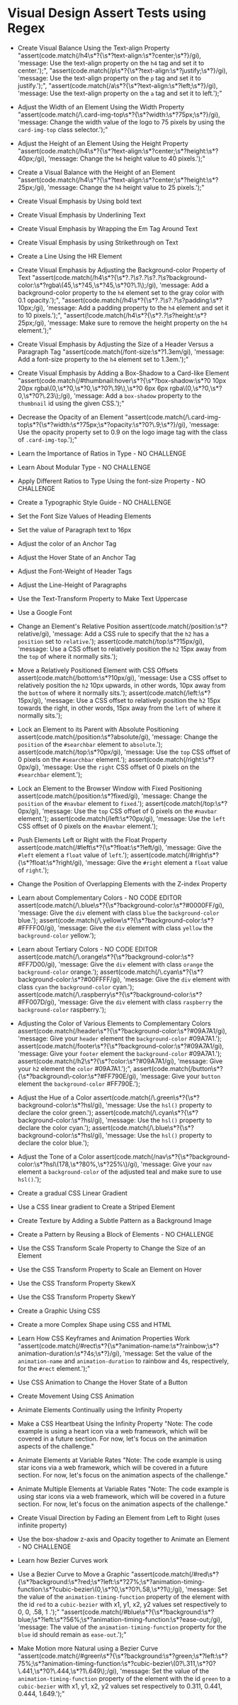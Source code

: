 # Visual Design Assert Tests using Regex

- Create Visual Balance Using the Text-align Property
  "assert(code.match(/h4\\s*?{\\s*?text-align:\\s*?center;\\s*?}/gi), 'message: Use the text-align property on the <code>h4</code> tag and set it to center.');",
  "assert(code.match(/p\\s*?{\\s*?text-align:\\s*?justify;\\s*?}/gi), 'message: Use the text-align property on the <code>p</code> tag and set it to justify.');",
  "assert(code.match(/a\\s*?{\\s*?text-align:\\s*?left;\\s*?}/gi), 'message: Use the text-align property on the <code>a</code> tag and set it to left.');"
- Adjust the Width of an Element Using the Width Property
  "assert(code.match(/\\.card-img-top\\s*?{\\s*?width:\\s*?75px;\\s*?}/gi), 'message: Change the width value of the logo to 75 pixels by using the <code>card-img-top</code> class selector.');"
- Adjust the Height of an Element Using the Height Property
  "assert(code.match(/h4\\s*?{\\s*?text-align:\\s*?center;\\s*?height:\\s*?40px;/gi), 'message: Change the <code>h4</code> height value to 40 pixels.');"
- Create a Visual Balance with the Height of an Element
  "assert(code.match(/h4\\s*?{\\s*?text-align:\\s*?center;\\s*?height:\\s*?25px;/gi), 'message: Change the <code>h4</code> height value to 25 pixels.');"
- Create Visual Emphasis by Using bold text
  
- Create Visual Emphasis by Underlining Text
- Create Visual Emphasis by Wrapping the Em Tag Around Text
- Create Visual Emphasis by using Strikethrough on Text
- Create a Line Using the HR Element
- Create Visual Emphasis by Adjusting the Background-color Property of Text
  "assert(code.match(/h4\\s*?{\\s*?.*?\\s*?.*?\\s*?.*?\\s*?background-color:\\s*?rgba\\(45,\\s*?45,\\s*?45,\\s*?0?\\.1\\);/gi), 'message: Add a background-color property to the <code>h4</code> element set to the gray color with 0.1 opacity.');",
  "assert(code.match(/h4\\s*?{\\s*?.*?\\s*?.*?\\s*?padding:\\s*?10px;/gi), 'message: Add a padding property to the <code>h4</code> element and set it to 10 pixels.');",
  "assert(!code.match(/h4\\s*?{\\s*?.*?\\s*?height:\\s*?25px;/gi), 'message: Make sure to remove the height property on the <code>h4</code> element.');"
- Create Visual Emphasis by Adjusting the Size of a Header Versus a Paragraph Tag
  "assert(code.match(/font-size:\\s*?1.3em/gi), 'message: Add a font-size property to the <code>h4</code> element set to 1.3em.');"
- Create Visual Emphasis by Adding a Box-Shadow to a Card-like Element
  "assert(code.match(/#thumbnail:hover\\s*?{\\s*?box-shadow:\\s*?0 10px 20px rgba\\(0,\\s*?0,\\s*?0,\\s*?0?\\.19\\),\\s*?0 6px 6px rgba\\(0,\\s*?0,\\s*?0,\\s*?0?\\.23\\);/gi), 'message: Add a <code>box-shadow</code> property to the <code>thumbnail</code> id using the given CSS.');"
- Decrease the Opacity of an Element
  "assert(code.match(/\\.card-img-top\\s*?{\\s*?width:\\s*?75px;\\s*?opacity:\\s*?0?\\.9;\\s*?}/gi), 'message: Use the opacity property set to 0.9 on the logo image tag with the class of <code>.card-img-top</code>.');"

- Learn the Importance of Ratios in Type - NO CHALLENGE
- Learn About Modular Type - NO CHALLENGE
- Apply Different Ratios to Type Using the font-size Property - NO CHALLENGE
- Create a Typographic Style Guide - NO CHALLENGE
- Set the Font Size Values of Heading Elements
- Set the value of Paragraph text to 16px
- Adjust the color of an Anchor Tag
- Adjust the Hover State of an Anchor Tag
- Adjust the Font-Weight of Header Tags
- Adjust the Line-Height of Paragraphs
- Use the Text-Transform Property to Make Text Uppercase
- Use a Google Font


- Change an Element's Relative Position
  assert(code.match(/position:\\s*?relative/gi), 'message: Add a CSS rule to specify that the <code>h2</code> has a <code>position</code> set to <code>relative</code>.');
  assert(code.match(/top:\\s*?15px/gi), 'message: Use a CSS offset to relatively position the <code>h2</code> 15px away from the <code>top</code> of where it normally sits.');
- Move a Relatively Positioned Element with CSS Offsets
  assert(code.match(/bottom:\\s*?10px/gi), 'message: Use a CSS offset to relatively position the <code>h2</code> 10px upwards, in other words, 10px away from the <code>bottom</code> of where it normally sits.');
  assert(code.match(/left:\\s*?15px/gi), 'message: Use a CSS offset to relatively position the <code>h2</code> 15px towards the right, in other words, 15px away from the <code>left</code> of where it normally sits.');
- Lock an Element to its Parent with Absolute Positioning
  assert(code.match(/position:\\s*?absolute/gi), 'message: Change the <code>position</code> of the <code>#searchbar</code> element to <code>absolute</code>.');
  assert(code.match(/top:\\s*?0px/gi), 'message: Use the <code>top</code> CSS offset of 0 pixels on the <code>#searchbar</code> element.');
  assert(code.match(/right:\\s*?0px/gi), 'message: Use the <code>right</code> CSS offset of 0 pixels on the <code>#searchbar</code> element.');
- Lock an Element to the Browser Window with Fixed Positioning
  assert(code.match(/position:\\s*?fixed/gi), 'message: Change the <code>position</code> of the <code>#navbar</code> element to <code>fixed</code>.');
  assert(code.match(/top:\\s*?0px/gi), 'message: Use the <code>top</code> CSS offset of 0 pixels on the <code>#navbar</code> element.');
  assert(code.match(/left:\\s*?0px/gi), 'message: Use the <code>left</code> CSS offset of 0 pixels on the <code>#navbar</code> element.');
- Push Elements Left or Right with the Float Property
  assert(code.match(/#left\\s*?{\\s*?float:\\s*?left/gi), 'message: Give the <code>#left</code> element a <code>float</code> value of <code>left</code>.');
  assert(code.match(/#right\\s*?{\\s*?float:\\s*?right/gi), 'message: Give the <code>#right</code> element a <code>float</code> value of <code>right</code>.');
- Change the Position of Overlapping Elements with the Z-index Property

- Learn about Complementary Colors - NO CODE EDITOR
  assert(code.match(/\\.blue\\s*?{\\s*?background-color:\\s*?#0000FF/gi), 'message: Give the <code>div</code> element with class <code>blue</code> the <code>background-color</code> blue.');  assert(code.match(/\\.yellow\\s*?{\\s*?background-color:\\s*?#FFFF00/gi), 'message: Give the <code>div</code> element with class <code>yellow</code> the <code>background-color</code> yellow.');
- Learn about Tertiary Colors - NO CODE EDITOR
  assert(code.match(/\\.orange\\s*?{\\s*?background-color:\\s*?#FF7D00/gi), 'message: Give the <code>div</code> element with class <code>orange</code> the <code>background-color</code> orange.');
  assert(code.match(/\\.cyan\\s*?{\\s*?background-color:\\s*?#00FFFF/gi), 'message: Give the <code>div</code> element with class <code>cyan</code> the <code>background-color</code> cyan.');
  assert(code.match(/\\.raspberry\\s*?{\\s*?background-color:\\s*?#FF007D/gi), 'message: Give the <code>div</code> element with class <code>raspberry</code> the <code>background-color</code> raspberry.');
- Adjusting the Color of Various Elements to Complementary Colors
  assert(code.match(/header\\s*?{\\s*?background-color:\\s*?#09A7A1/gi), 'message: Give your <code>header</code> element the <code>background-color</code> #09A7A1.');
  assert(code.match(/footer\\s*?{\\s*?background-color:\\s*?#09A7A1/gi), 'message: Give your <code>footer</code> element the <code>background-color</code> #09A7A1.');
  assert(code.match(/h2\\s*?{\\s*?color:\\s*?#09A7A1/gi), 'message: Give your <code>h2</code> element the <code>color</code> #09A7A1.');",
  assert(code.match(/button\\s*?{\\s*?background\\-color:\\s*?#FF790E/gi), 'message: Give your <code>button</code> element the <code>background-color</code> #FF790E.');
- Adjust the Hue of a Color
  assert(code.match(/\\.green\\s*?{\\s*?background-color:\\s*?hsl/gi), 'message: Use the <code>hsl()</code> property to declare the color green.');
  assert(code.match(/\\.cyan\\s*?{\\s*?background-color:\\s*?hsl/gi), 'message: Use the <code>hsl()</code> property to declare the color cyan.');
  assert(code.match(/\\.blue\\s*?{\\s*?background-color:\\s*?hsl/gi), 'message: Use the <code>hsl()</code> property to declare the color blue.');
- Adjust the Tone of a Color
  assert(code.match(/nav\\s*?{\\s*?background-color:\\s*?hsl\\(178,\\s*?80%,\\s*?25%\\)/gi), 'message: Give your <code>nav</code> element a <code>background-color</code> of the adjusted teal and make sure to use <code>hsl()</code>.');
- Create a gradual CSS Linear Gradient
- Use a CSS linear gradient to Create a Striped Element
- Create Texture by Adding a Subtle Pattern as a Background Image
- Create a Pattern by Reusing a Block of Elements - NO CHALLENGE

- Use the CSS Transform Scale Property to Change the Size of an Element
- Use the CSS Transform Property to Scale an Element on Hover
- Use the CSS Transform Property SkewX
- Use the CSS Transform Property SkewY
- Create a Graphic Using CSS
- Create a more Complex Shape using CSS and HTML

- Learn How CSS Keyframes and Animation Properties Work
  "assert(code.match(/#rect\\s*?{\\s*?animation-name:\\s*?rainbow;\\s*?animation-duration:\\s*?4s;\\s*?}/gi), 'message: Set the value of the <code>animation-name</code> and <code>animation-duration</code> to rainbow and 4s, respectively, for the <code>#rect</code> element.');"
- Use CSS Animation to Change the Hover State of a Button
- Create Movement Using CSS Animation
- Animate Elements Continually using the Infinity Property
- Make a CSS Heartbeat Using the Infinity Property
  "Note: The code example is using a heart icon via a web framework, which will be covered in a future section. For now, let's focus on the animation aspects of the challenge."
- Animate Elements at Variable Rates
  "Note: The code example is using star icons via a web framework, which will be covered in a future section. For now, let's focus on the animation aspects of the challenge."
- Animate Multiple Elements at Variable Rates
  "Note: The code example is using star icons via a web framework, which will be covered in a future section. For now, let's focus on the animation aspects of the challenge."
- Create Visual Direction by Fading an Element from Left to Right (uses infinite property)
- Use the box-shadow z-axis and Opacity together to Animate an Element - NO CHALLENGE
- Learn how Bezier Curves work
- Use a Bezier Curve to Move a Graphic
  "assert(code.match(/#red\\s*?{\\s*?background:\\s*?red;\\s*?left:\\s*?27%;\\s*?animation-timing-function:\\s*?cubic-bezier\\(0,\\s*?0,\\s*?0?\\.58,\\s*?1\\);/gi), 'message: Set the value of the <code>animation-timing-function</code> property of the element with the id <code>red</code> to a <code>cubic-bezier</code> with  x1, y1, x2, y2 values set respectively to 0, 0, .58, 1 .');"
  "assert(code.match(/#blue\\s*?{\\s*?background:\\s*?blue;\\s*?left:\\s*?56%;\\s*?animation-timing-function:\\s*?ease-out;/gi), 'message: The value of the <code>animation-timing-function</code> property for the <code>blue</code> id should remain as <code>ease-out</code>.');"
- Make Motion more Natural using a Bezier Curve
  "assert(code.match(/#green\\s*?{\\s*?background:\\s*?green;\\s*?left:\\s*?75%;\\s*?animation-timing-function:\\s*?cubic-bezier\\(0?\\.311,\\s*?0?\\.441,\\s*?0?\\.444,\\s*?1\\.649\\);/gi), 'message: Set the value of the <code>animation-timing-function</code> property of the element with the id <code>green</code> to a <code>cubic-bezier</code> with  x1, y1, x2, y2 values set respectively to 0.311, 0.441, 0.444, 1.649.');"
